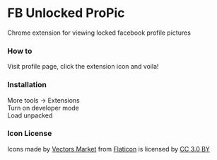 # FB Unlocked ProPic
Chrome extension for viewing locked facebook profile pictures
### How to
Visit profile page, click the extension icon and voila!
### Installation
More tools -> Extensions  
Turn on developer mode  
Load unpacked
### Icon License
Icons made by [Vectors Market](https://www.flaticon.com/authors/vectors-market) from [Flaticon](https://www.flaticon.com) is licensed by [CC 3.0 BY](http://creativecommons.org/licenses/by/3.0/)